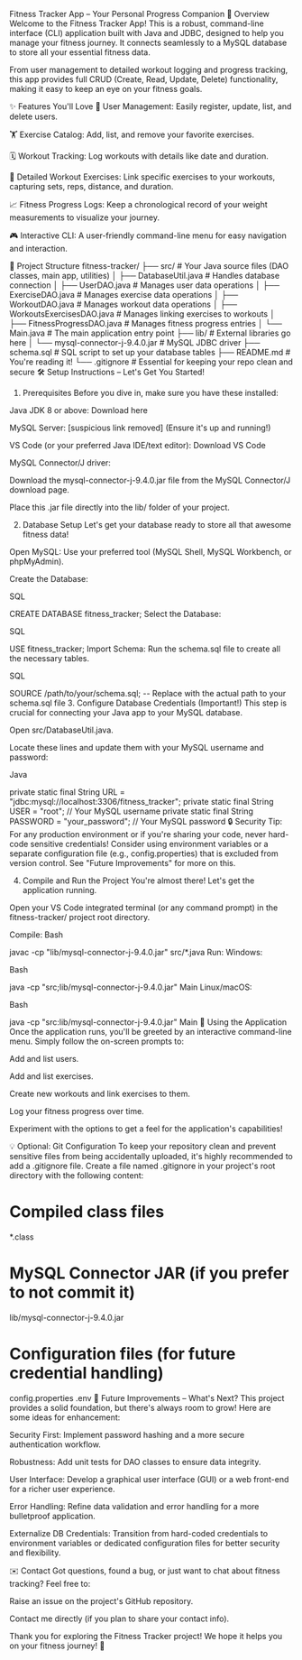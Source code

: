 Fitness Tracker App – Your Personal Progress Companion 🚀
Overview
Welcome to the Fitness Tracker App! This is a robust, command-line interface (CLI) application built with Java and JDBC, designed to help you manage your fitness journey. It connects seamlessly to a MySQL database to store all your essential fitness data.

From user management to detailed workout logging and progress tracking, this app provides full CRUD (Create, Read, Update, Delete) functionality, making it easy to keep an eye on your fitness goals.

✨ Features You'll Love
👥 User Management: Easily register, update, list, and delete users.

🏋️ Exercise Catalog: Add, list, and remove your favorite exercises.

🗓️ Workout Tracking: Log workouts with details like date and duration.

🔗 Detailed Workout Exercises: Link specific exercises to your workouts, capturing sets, reps, distance, and duration.

📈 Fitness Progress Logs: Keep a chronological record of your weight measurements to visualize your journey.

🎮 Interactive CLI: A user-friendly command-line menu for easy navigation and interaction.

📂 Project Structure
fitness-tracker/
├── src/                      # Your Java source files (DAO classes, main app, utilities)
│   ├── DatabaseUtil.java     # Handles database connection
│   ├── UserDAO.java          # Manages user data operations
│   ├── ExerciseDAO.java      # Manages exercise data operations
│   ├── WorkoutDAO.java       # Manages workout data operations
│   ├── WorkoutsExercisesDAO.java # Manages linking exercises to workouts
│   ├── FitnessProgressDAO.java # Manages fitness progress entries
│   └── Main.java             # The main application entry point
├── lib/                      # External libraries go here
│   └── mysql-connector-j-9.4.0.jar # MySQL JDBC driver
├── schema.sql                # SQL script to set up your database tables
├── README.md                 # You're reading it!
└── .gitignore                # Essential for keeping your repo clean and secure
🛠️ Setup Instructions – Let's Get You Started!
1. Prerequisites
Before you dive in, make sure you have these installed:

Java JDK 8 or above: Download here

MySQL Server: [suspicious link removed] (Ensure it's up and running!)

VS Code (or your preferred Java IDE/text editor): Download VS Code

MySQL Connector/J driver:

Download the mysql-connector-j-9.4.0.jar file from the MySQL Connector/J download page.

Place this .jar file directly into the lib/ folder of your project.

2. Database Setup
Let's get your database ready to store all that awesome fitness data!

Open MySQL: Use your preferred tool (MySQL Shell, MySQL Workbench, or phpMyAdmin).

Create the Database:

SQL

CREATE DATABASE fitness_tracker;
Select the Database:

SQL

USE fitness_tracker;
Import Schema: Run the schema.sql file to create all the necessary tables.

SQL

SOURCE /path/to/your/schema.sql; -- Replace with the actual path to your schema.sql file
3. Configure Database Credentials (Important!)
This step is crucial for connecting your Java app to your MySQL database.

Open src/DatabaseUtil.java.

Locate these lines and update them with your MySQL username and password:

Java

private static final String URL = "jdbc:mysql://localhost:3306/fitness_tracker";
private static final String USER = "root"; // Your MySQL username
private static final String PASSWORD = "your_password"; // Your MySQL password
🔒 Security Tip: For any production environment or if you're sharing your code, never hard-code sensitive credentials! Consider using environment variables or a separate configuration file (e.g., config.properties) that is excluded from version control. See "Future Improvements" for more on this.

4. Compile and Run the Project
You're almost there! Let's get the application running.

Open your VS Code integrated terminal (or any command prompt) in the fitness-tracker/ project root directory.

Compile:
Bash

javac -cp "lib/mysql-connector-j-9.4.0.jar" src/*.java
Run:
Windows:

Bash

java -cp "src;lib/mysql-connector-j-9.4.0.jar" Main
Linux/macOS:

Bash

java -cp "src:lib/mysql-connector-j-9.4.0.jar" Main
🏃 Using the Application
Once the application runs, you'll be greeted by an interactive command-line menu. Simply follow the on-screen prompts to:

Add and list users.

Add and list exercises.

Create new workouts and link exercises to them.

Log your fitness progress over time.

Experiment with the options to get a feel for the application's capabilities!

💡 Optional: Git Configuration
To keep your repository clean and prevent sensitive files from being accidentally uploaded, it's highly recommended to add a .gitignore file. Create a file named .gitignore in your project's root directory with the following content:

# Compiled class files
*.class

# MySQL Connector JAR (if you prefer to not commit it)
lib/mysql-connector-j-9.4.0.jar

# Configuration files (for future credential handling)
config.properties
.env
🚀 Future Improvements – What's Next?
This project provides a solid foundation, but there's always room to grow! Here are some ideas for enhancement:

Security First: Implement password hashing and a more secure authentication workflow.

Robustness: Add unit tests for DAO classes to ensure data integrity.

User Interface: Develop a graphical user interface (GUI) or a web front-end for a richer user experience.

Error Handling: Refine data validation and error handling for a more bulletproof application.

Externalize DB Credentials: Transition from hard-coded credentials to environment variables or dedicated configuration files for better security and flexibility.

✉️ Contact
Got questions, found a bug, or just want to chat about fitness tracking? Feel free to:

Raise an issue on the project's GitHub repository.

Contact me directly (if you plan to share your contact info).

Thank you for exploring the Fitness Tracker project! We hope it helps you on your fitness journey! 💪

